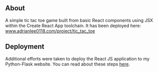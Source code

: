 ## About
A simple tic tac toe game built from basic React components using JSX within the Create React App toolchain. It has been deployed here:
www.adrianlee0118.com/project/tic_tac_toe

## Deployment
Additional efforts were taken to deploy the React JS application to my Python-Flask website. You can read about these steps [here](https://stackoverflow.com/a/61907504/12449272).
